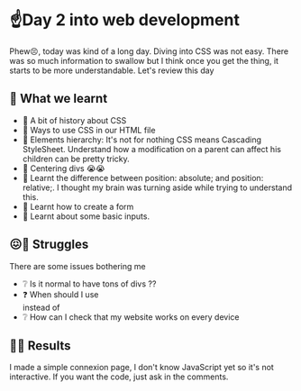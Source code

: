 # ☝️Day 2 into web development 

Phew😣, today was kind of a long day. Diving into CSS was not easy. There was so much information to swallow but I think once you get the thing, it starts to be more understandable. Let's review this day

## 🤔 What we learnt

   - 📒 A bit of history about CSS
   - 📙 Ways to use CSS in our HTML file
   - 📘 Elements hierarchy: It's not for nothing CSS means Cascading StyleSheet. Understand how a modification on a parent can affect his children can be pretty tricky.
   - 📗 Centering divs 😭😭
   - 📓 Learnt the difference between position: absolute; and position: relative;. I thought my brain was turning aside while trying to understand this.
   - 📒 Learnt how to create a form
   - 📙 Learnt about some basic inputs.

## 😖🤕 Struggles

There are some issues bothering me 
   - ❔ Is it normal to have tons of divs ??
   - ❓ When should I use <section> instead of <div>
   - ❔ How can I check that my website works on every device

## 🌟💫 Results 

I made a simple connexion page, I don't know JavaScript yet so it's not interactive.
If you want the code, just ask in the comments.
